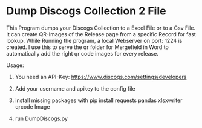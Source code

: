 # Dump Discogs Collection 2 File

This Program dumps your Discogs Collection to a Excel File or to a Csv File.
It can create QR-Images of the Release page from a specific Record for fast lookup.
While Running the program, a local Webserver on port: 1224 is created.
I use this to serve the qr folder for Mergefield in Word to automatically add the right qr code images for every release.

 Usage:

 1. You need an API-Key: https://www.discogs.com/settings/developers

 2. Add your username and apikey to the config file
 
 3. install missing packages with pip install requests pandas xlsxwriter qrcode Image
 
 4. run DumpDiscogs.py
